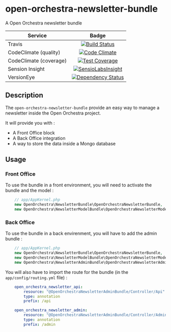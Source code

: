# open-orchestra-newsletter-bundle

A Open Orchestra newsletter bundle

| Service       | Badge         |
| ------------- |:-------------:|
| Travis        | [![Build Status](https://travis-ci.org/open-orchestra/open-orchestra-newsletter-bundle.svg?branch=master)](https://travis-ci.org/open-orchestra/open-orchestra-newsletter-bundle) |
| CodeClimate (quality) | [![Code Climate](https://codeclimate.com/github/open-orchestra/open-orchestra-newsletter-bundle/badges/gpa.svg)](https://codeclimate.com/github/open-orchestra/open-orchestra-newsletter-bundle) |
| CodeClimate (coverage) | [![Test Coverage](https://codeclimate.com/github/open-orchestra/open-orchestra-newsletter-bundle/badges/coverage.svg)](https://codeclimate.com/github/open-orchestra/open-orchestra-newsletter-bundle/coverage) |
| Sension Insight | [![SensioLabsInsight](https://insight.sensiolabs.com/projects/8b2b822d-3e2e-4fea-b1b5-dede96731809/big.png)](https://insight.sensiolabs.com/projects/8b2b822d-3e2e-4fea-b1b5-dede96731809) |
| VersionEye | [![Dependency Status](https://www.versioneye.com/user/projects/55dae2728d9c4b001b00039d/badge.svg?style=flat)](https://www.versioneye.com/user/projects/55dae2728d9c4b001b00039d) |

## Description

The `open-orchestra-newsletter-bundle` provide an easy way to manage a newsletter inside the Open Orchestra project.

It will provide you with :

 - A Front Office block
 - A Back Office integration
 - A way to store the data inside a Mongo database

## Usage

### Front Office

To use the bundle in a front environment, you will need to activate the bundle and the model :

```php
    // app/AppKernel.php
    new OpenOrchestra\NewsletterBundle\OpenOrchestraNewsletterBundle,
    new OpenOrchestra\NewsletterModelBundle\OpenOrchestraNewsletterModelBundle,
```

### Back Office

To use the bundle in a back envirenment, you will have to add the admin bundle :

```php
    // app/AppKernel.php
    new OpenOrchestra\NewsletterBundle\OpenOrchestraNewsletterBundle,
    new OpenOrchestra\NewsletterModelBundle\OpenOrchestraNewsletterModelBundle,
    new OpenOrchestra\NewsletterAdminBundle\OpenOrchestraNewsletterAdminBundle,
```

You will also have to import the route for the bundle (in the `app/config/routing.yml` file) :

```yaml
    open_orchestra_newsletter_api:
        resource: "@OpenOrchestraNewsletterAdminBundle/Controller/Api"
        type: annotation
        prefix: /api

    open_orchestra_newsletter_admin:
        resource: "@OpenOrchestraNewsletterAdminBundle/Controller/Admin"
        type: annotation
        prefix: /admin
```
